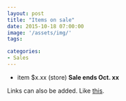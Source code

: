 ```yaml
---
layout: post
title: "Items on sale"
date: 2015-10-18 07:00:00
image: '/assets/img/'
tags:

categories:
- Sales
---
```




- item $x.xx (store) **Sale ends Oct. xx**


Links can also be added. Like [this](http://google.ca).
